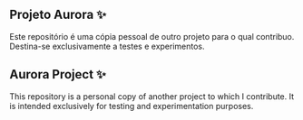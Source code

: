 ## Projeto Aurora ✨

Este repositório é uma cópia pessoal de outro projeto para o qual contribuo. Destina-se exclusivamente a testes e experimentos.



## Aurora Project ✨

This repository is a personal copy of another project to which I contribute. It is intended exclusively for testing and experimentation purposes.
